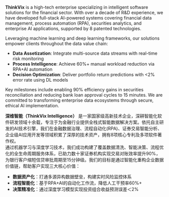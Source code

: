 **ThinkVix** is a high-tech enterprise specializing in intelligent software solutions for the financial sector. With over a decade of R&D experience, we have developed full-stack AI-powered systems covering financial data management, process automation (RPA), securities analytics, and enterprise AI applications, supported by 8 patented technologies.  

Leveraging machine learning and deep learning frameworks, our solutions empower clients throughout the data value chain:
* **Data Assetization**: Integrate multi-source data streams with real-time risk monitoring
* **Process Intelligence**: Achieve 60%+ manual workload reduction via RPA+AI automation
* **Decision Optimization**: Deliver portfolio return predictions with <2% error rate using DL models

Key milestones include enabling 90% efficiency gains in securities reconciliation and reducing bank loan approval cycles to 15 minutes. We are committed to transforming enterprise data ecosystems through secure, ethical AI implementation.

**深维智能（ThinkVix Intelligence）** 是一家国家级高新技术企业，深耕智能化软件研发领域十余载，专注于为金融行业提供全栈式智能数据解决方案。依托自主研发的AI技术引擎，我们在金融数据治理、流程自动化(RPA)、证券交易智能分析、企业级AI应用开发等领域积累了深厚的技术资产，拥有8项核心专利及多项软件著作权。  
通过机器学习与深度学习技术，我们成功构建了覆盖数据清洗、智能决策、流程优化的全生命周期服务体系，已助力数十家证券机构实现交易对账效率提升90%，为银行客户缩短信贷审批周期至15分钟级。我们的目标是通过智能化重构企业数据价值链，帮助客户实现三大核心价值：
* **数据资产化**：打通多源异构数据壁垒，构建实时风险监控体系
* **流程智能化**：基于RPA+AI的自动化工作流，降低人工干预率60%+
* **决策精准化**：通过深度学习模型实现投资组合收益预测误差＜2%
